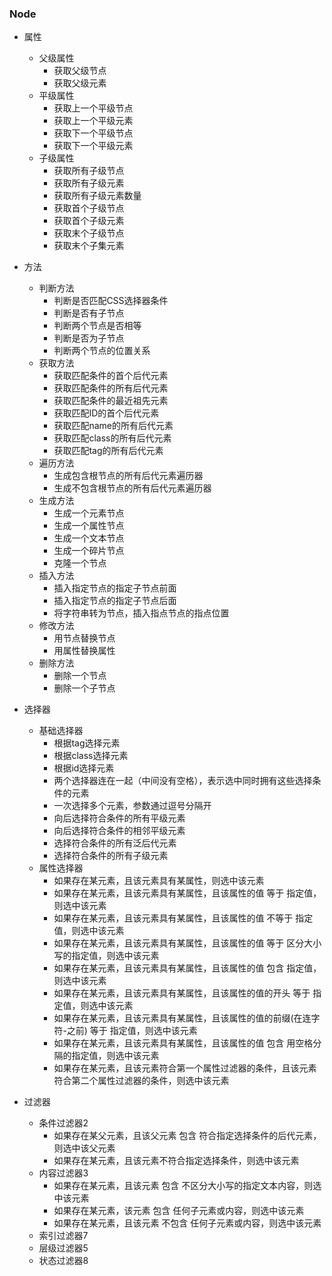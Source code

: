 ### Node
* 属性
    * 父级属性
        * 获取父级节点
        * 获取父级元素
    * 平级属性
        * 获取上一个平级节点
        * 获取上一个平级元素
        * 获取下一个平级节点
        * 获取下一个平级元素
    * 子级属性
        * 获取所有子级节点
        * 获取所有子级元素
        * 获取所有子级元素数量
        * 获取首个子级节点
        * 获取首个子级元素
        * 获取末个子级节点
        * 获取末个子集元素
* 方法
    * 判断方法
        * 判断是否匹配CSS选择器条件
        * 判断是否有子节点
        * 判断两个节点是否相等
        * 判断是否为子节点
        * 判断两个节点的位置关系
    * 获取方法
        * 获取匹配条件的首个后代元素
        * 获取匹配条件的所有后代元素
        * 获取匹配条件的最近祖先元素
        * 获取匹配ID的首个后代元素
        * 获取匹配name的所有后代元素
        * 获取匹配class的所有后代元素
        * 获取匹配tag的所有后代元素
    * 遍历方法
        * 生成包含根节点的所有后代元素遍历器
        * 生成不包含根节点的所有后代元素遍历器
    * 生成方法
        * 生成一个元素节点
        * 生成一个属性节点
        * 生成一个文本节点
        * 生成一个碎片节点
        * 克隆一个节点
    * 插入方法
        * 插入指定节点的指定子节点前面
        * 插入指定节点的指定子节点后面
        * 将字符串转为节点，插入指点节点的指点位置
    * 修改方法
        * 用节点替换节点
        * 用属性替换属性
    * 删除方法
        * 删除一个节点
        * 删除一个子节点

* 选择器
    * 基础选择器
        * 根据tag选择元素
        * 根据class选择元素
        * 根据id选择元素
        * 两个选择器连在一起（中间没有空格），表示选中同时拥有这些选择条件的元素
        * 一次选择多个元素，参数通过逗号分隔开
        * 向后选择符合条件的所有平级元素
        * 向后选择符合条件的相邻平级元素
        * 选择符合条件的所有泛后代元素
        * 选择符合条件的所有子级元素
    * 属性选择器
        * 如果存在某元素，且该元素具有某属性，则选中该元素
        * 如果存在某元素，且该元素具有某属性，且该属性的值 等于 指定值，则选中该元素
        * 如果存在某元素，且该元素具有某属性，且该属性的值 不等于 指定值，则选中该元素
        * 如果存在某元素，且该元素具有某属性，且该属性的值 等于 区分大小写的指定值，则选中该元素
        * 如果存在某元素，且该元素具有某属性，且该属性的值 包含 指定值，则选中该元素
        * 如果存在某元素，且该元素具有某属性，且该属性的值的开头 等于 指定值，则选中该元素
        * 如果存在某元素，且该元素具有某属性，且该属性的值的前缀(在连字符-之前) 等于 指定值，则选中该元素
        * 如果存在某元素，且该元素具有某属性，且该属性的值 包含 用空格分隔的指定值，则选中该元素
        * 如果存在某元素，且该元素符合第一个属性过滤器的条件，且该元素符合第二个属性过滤器的条件，则选中该元素

* 过滤器
    * 条件过滤器2
        * 如果存在某父元素，且该父元素 包含 符合指定选择条件的后代元素，则选中该父元素
        * 如果存在某元素，且该元素不符合指定选择条件，则选中该元素
    * 内容过滤器3
        * 如果存在某元素，且该元素 包含 不区分大小写的指定文本内容，则选中该元素
        * 如果存在某元素，该元素 包含 任何子元素或内容，则选中该元素
        * 如果存在某元素，且该元素 不包含 任何子元素或内容，则选中该元素
    * 索引过滤器7
    * 层级过滤器5
    * 状态过滤器8
